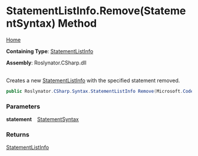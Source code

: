 # StatementListInfo\.Remove\(StatementSyntax\) Method

[Home](../../../../../README.md)

**Containing Type**: [StatementListInfo](../README.md)

**Assembly**: Roslynator\.CSharp\.dll

\
Creates a new [StatementListInfo](../README.md) with the specified statement removed\.

```csharp
public Roslynator.CSharp.Syntax.StatementListInfo Remove(Microsoft.CodeAnalysis.CSharp.Syntax.StatementSyntax statement)
```

### Parameters

**statement** &ensp; [StatementSyntax](https://docs.microsoft.com/en-us/dotnet/api/microsoft.codeanalysis.csharp.syntax.statementsyntax)

### Returns

[StatementListInfo](../README.md)

